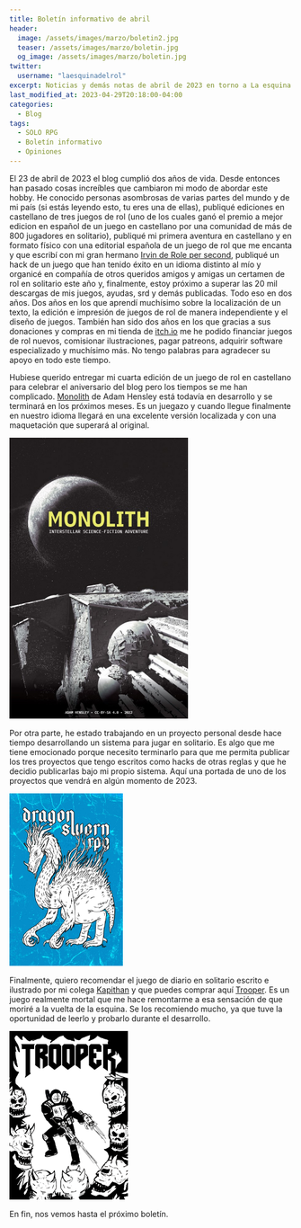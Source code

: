 ```yaml
---
title: Boletín informativo de abril
header:
  image: /assets/images/marzo/boletin2.jpg
  teaser: /assets/images/marzo/boletin.jpg
  og_image: /assets/images/marzo/boletin.jpg
twitter:
  username: "laesquinadelrol"
excerpt: Noticias y demás notas de abril de 2023 en torno a La esquina del rol
last_modified_at: 2023-04-29T20:18:00-04:00
categories:
  - Blog
tags:
  - SOLO RPG
  - Boletín informativo
  - Opiniones
---
```

El 23 de abril de 2023 el blog cumplió dos años de vida. Desde entonces han pasado cosas increíbles que cambiaron mi modo de abordar este hobby. He conocido personas asombrosas de varias partes del mundo y de mi país (si estás leyendo esto, tu eres una de ellas), publiqué ediciones en castellano de tres juegos de rol (uno de los cuales ganó el premio a mejor edicion en español de un juego en castellano por una comunidad de más de 800 jugadores en solitario), publiqué mi primera aventura en castellano y en formato físico con una editorial española de un juego de rol que me encanta y que escribí con mi gran hermano [Irvin de Role per second](https://twitter.com/RolePerSecond), publiqué un hack de un juego que han tenido éxito en un idioma distinto al mío y organicé en compañía de otros queridos amigos y amigas un certamen de rol en solitario este año y, finalmente, estoy próximo a superar las 20 mil descargas de mis juegos, ayudas, srd y demás publicadas. Todo eso en dos años. Dos años en los que aprendí muchísimo sobre la localización de un texto, la edición e impresión de juegos de rol de manera independiente y el diseño de juegos. También han sido dos años en los que gracias a sus donaciones y compras en mi tienda de [itch.io](https://laesquinadelrol.itch.io/) me he podido financiar juegos de rol nuevos, comisionar ilustraciones, pagar patreons, adquirir software especializado y muchísimo más. No tengo palabras para agradecer su apoyo en todo este tiempo.

Hubiese querido entregar mi cuarta edición de un juego de rol en castellano para celebrar el aniversario del blog pero los tiempos se me han complicado. [Monolith](https://adamhensley.itch.io/monolith) de Adam Hensley está todavía en desarrollo y se terminará en los próximos meses. Es un juegazo y cuando llegue finalmente en nuestro idioma llegará en una excelente versión localizada y con una maquetación que superará al original.

<img src="/assets/images/marzo/monolith.jpg" style="zoom:50%;" />

Por otra parte, he estado trabajando en un proyecto personal desde hace tiempo desarrollando un sistema para jugar en solitario. Es algo que me tiene emocionado porque necesito terminarlo para que me permita publicar los tres proyectos que tengo escritos como hacks de otras reglas y que he decidio publicarlas bajo mi propio sistema. Aquí una portada de uno de los proyectos que vendrá en algún momento de 2023.

<img src="/assets/images/marzo/ds.jpg" style="zoom:30%;" />

Finalmente, quiero recomendar el juego de diario en solitario escrito e ilustrado por mi colega [Kapithan](https://twitter.com/KapithanRPG) y que puedes comprar aquí [Trooper](https://kapithan.itch.io/trooper). Es un juego realmente mortal que me hace remontarme a esa sensación de que moriré a la vuelta de la esquina. Se los recomiendo mucho, ya que tuve la oportunidad de leerlo y probarlo durante el desarrollo.

<img src="/assets/images/marzo/trooper.png" style="zoom:30%;" />

En fin, nos vemos hasta el próximo boletín.


<script type='text/javascript' src='https://storage.ko-fi.com/cdn/widget/Widget_2.js'></script><script type='text/javascript'>kofiwidget2.init('Invítame un café', '#29abe0', 'X8X035NUM');kofiwidget2.draw();</script>
